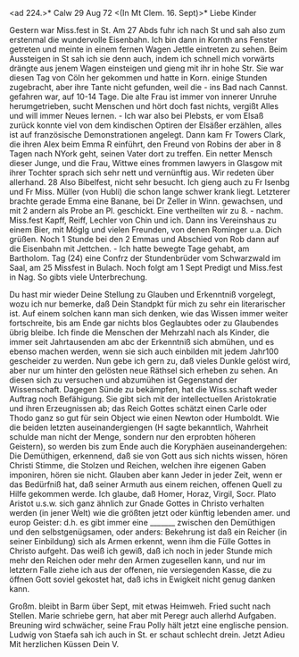 <ad 224.>* Calw 29 Aug 72
 <(In Mt Clem. 16. Sept)>*
Liebe Kinder

Gestern war Miss.fest in St. Am 27 Abds fuhr ich nach St und sah also zum erstenmal die wundervolle Eisenbahn. Ich bin dann in Kornth ans Fenster getreten und meinte in einem fernen Wagen Jettle eintreten zu sehen. Beim Aussteigen in St sah ich sie denn auch, indem ich schnell mich vorwärts drängte aus jenem Wagen einsteigen und gieng mit ihr in hohe Str. Sie war diesen Tag von Cöln her gekommen und hatte in Korn. einige Stunden zugebracht, aber ihre Tante nicht gefunden, weil die - ins Bad nach Cannst. gefahren war, auf 10-14 Tage. Die alte Frau ist immer von innerer Unruhe herumgetrieben, sucht Menschen und hört doch fast nichts, vergißt Alles und will immer Neues lernen. - Ich war also bei Plebsts, er vom Elsaß zurück konnte viel von dem kindischen Optiren der Elsäßer erzählen, alles ist auf französische Demonstrationen angelegt. Dann kam Fr Towers Clark, die ihren Alex beim Emma R einführt, den Freund von Robins der aber in 8 Tagen nach NYork geht, seinen Vater dort zu treffen. Ein netter Mensch dieser Junge, und die Frau, Wittwe eines frommen lawyers in Glasgow mit ihrer Tochter sprach sich sehr nett und vernünftig aus. Wir redeten über allerhand. 28 Also Bibelfest, nicht sehr besucht. Ich gieng auch zu Fr Isenbg und Fr Miss. Müller (von Hubli) die schon lange schwer krank liegt. Letzterer brachte gerade Emma eine Banane, bei Dr Zeller in Winn. gewachsen, und mit 2 andern als Probe an Pl. geschickt. Eine vertheilten wir zu 8. - nachm. Miss.fest Kapff, Reiff, Lechler von Chin und ich. Dann ins Vereinshaus zu einem Bier, mit Möglg und vielen Freunden, von denen Rominger u.a. Dich grüßen. Noch 1 Stunde bei den 2 Emmas und Abschied von Rob dann auf die Eisenbahn mit Jettchen. - Ich hatte bewegte Tage gehabt, am Bartholom. Tag (24) eine Confrz der Stundenbrüder vom Schwarzwald im Saal, am 25 Missfest in Bulach. Noch folgt am 1 Sept Predigt und Miss.fest in Nag. So gibts viele Unterbrechung.

Du hast mir wieder Deine Stellung zu Glauben und Erkenntniß vorgelegt, wozu ich nur bemerke, daß Dein Standpkt für mich zu sehr ein literarischer ist. Auf einem solchen kann man sich denken, wie das Wissen immer weiter fortschreite, bis am Ende gar nichts blos Geglaubtes oder zu Glaubendes übrig bleibe. Ich finde die Menschen der Mehrzahl nach als Kinder, die immer seit Jahrtausenden am abc der Erkenntniß sich abmühen, und es ebenso machen werden, wenn sie sich auch einbilden mit jedem Jahr100 gescheider zu werden. Nun gebe ich gern zu, daß vieles Dunkle gelöst wird, aber nur um hinter den gelösten neue Räthsel sich erheben zu sehen. An diesen sich zu versuchen und abzumühen ist Gegenstand der Wissenschaft. Dagegen Sünde zu bekämpfen, hat die Wiss.schaft weder Auftrag noch Befähigung. Sie gibt sich mit der intellectuellen Aristokratie und ihren Erzeugnissen ab; das Reich Gottes schätzt einen Carle oder Thodo ganz so gut für sein Object wie einen Newton oder Humboldt. Wie die beiden letzten auseinandergiengen (H sagte bekanntlich, Wahrheit schulde man nicht der Menge, sondern nur den erprobten höheren Geistern), so werden bis zum Ende auch die Koryphäen auseinandergehen: Die Demüthigen, erkennend, daß sie von Gott aus sich nichts wissen, hören Christi Stimme, die Stolzen und Reichen, welchen ihre eigenen Gaben imponiren, hören sie nicht. Glauben aber kann Jeder in jeder Zeit, wenn er das Bedürfniß hat, daß seiner Armuth aus einem reichen, offenen Quell zu Hilfe gekommen werde. Ich glaube, daß Homer, Horaz, Virgil, Socr. Plato Aristot u.s.w. sich ganz ähnlich zur Gnade Gottes in Christo verhalten werden (in jener Welt) wie die größten jetzt oder künftig lebenden amer. und europ Geister: d.h. es gibt immer eine _______ zwischen den Demüthigen und den selbstgenügsamen, oder anders: Bekehrung ist daß ein Reicher (in seiner Einbildung) sich als Armen erkennt, wenn ihm die Fülle Gottes in Christo aufgeht. Das weiß ich gewiß, daß ich noch in jeder Stunde mich mehr den Reichen oder mehr den Armen zugesellen kann, und nur im letztern Falle ziehe ich aus der offenen, nie versiegenden Kasse, die zu öffnen Gott soviel gekostet hat, daß ichs in Ewigkeit nicht genug danken kann.

Großm. bleibt in Barm über Sept, mit etwas Heimweh. Fried sucht nach Stellen. Marie schriebe gern, hat aber mit Peregr auch allerhd Aufgaben. Breuning wird schwächer, seine Frau Polly hält jetzt eine englische pension. Ludwig von Staefa sah ich auch in St. er schaut schlecht drein. 
 Jetzt Adieu Mit herzlichen Küssen Dein V.
